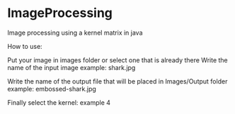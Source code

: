 # ImageProcessing

Image processing using a kernel matrix in java

How to use:

Put your image in images folder or select one that is already there
Write the name of the input image
example: shark.jpg

Write the name of the output file that will be placed in Images/Output folder
example: embossed-shark.jpg

Finally select the kernel:
example 4
